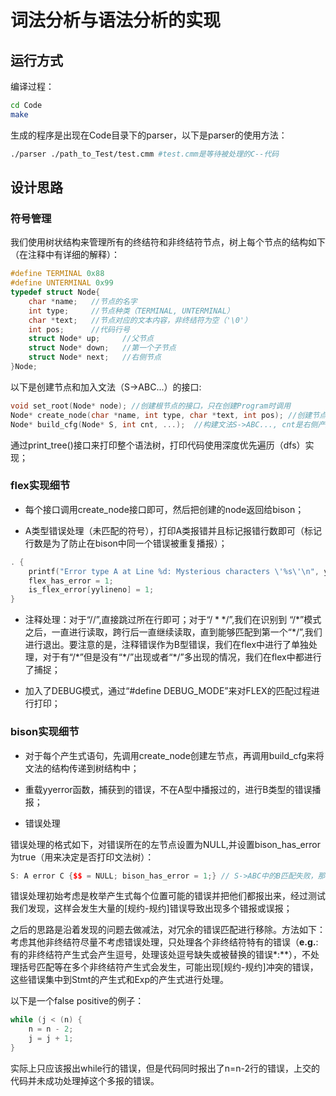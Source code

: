 # 词法分析与语法分析的实现

## 运行方式

编译过程：

```bash
cd Code
make
```

生成的程序是出现在Code目录下的parser，以下是parser的使用方法：

```bash
./parser ./path_to_Test/test.cmm #test.cmm是等待被处理的C--代码
```

## 设计思路

### 符号管理

我们使用树状结构来管理所有的终结符和非终结符节点，树上每个节点的结构如下（在注释中有详细的解释）：

```c++
#define TERMINAL 0x88
#define UNTERMINAL 0x99
typedef struct Node{
    char *name;   //节点的名字 
    int type;     //节点种类（TERMINAL, UNTERMINAL）
    char *text;   //节点对应的文本内容，非终结符为空（'\0'）
    int pos;      //代码行号
    struct Node* up;     //父节点
    struct Node* down;   //第一个子节点
    struct Node* next;   //右侧节点
}Node;
```

以下是创建节点和加入文法（S->ABC...）的接口:

```c++
void set_root(Node* node); //创建根节点的接口，只在创建Program时调用
Node* create_node(char *name, int type, char *text, int pos); //创建节点，从左到右分别是node类型的各个属性值
Node* build_cfg(Node* S, int cnt, ...);  //构建文法S->ABC..., cnt是右侧产生式的符号数目，后面的参数是各个产生式对应的节点指针，用va_list处理
```

通过print_tree()接口来打印整个语法树，打印代码使用深度优先遍历（dfs）实现；

### flex实现细节

- 每个接口调用create_node接口即可，然后把创建的node返回给bison；

- A类型错误处理（未匹配的符号），打印A类报错并且标记报错行数即可（标记行数是为了防止在bison中同一个错误被重复播报）；

```c++
. { 
    printf("Error type A at Line %d: Mysterious characters \'%s\'\n", yylineno, yytext);
    flex_has_error = 1;
    is_flex_error[yylineno] = 1;
}
```

- 注释处理：对于“//”,直接跳过所在行即可；对于“$/**/$”,我们在识别到 “$/*$”模式之后，一直进行读取，跨行后一直继续读取，直到能够匹配到第一个“$*/$”,我们进行退出。要注意的是，注释错误作为B型错误，我们在flex中进行了单独处理，对于有“$/*$”但是没有“$*/$”出现或者“$*/$”多出现的情况，我们在flex中都进行了捕捉；

- 加入了DEBUG模式，通过“#define DEBUG_MODE”来对FLEX的匹配过程进行打印；

### bison实现细节

- 对于每个产生式语句，先调用create_node创建左节点，再调用build_cfg来将文法的结构传递到树结构中；

- 重载yyerror函数，捕获到的错误，不在A型中播报过的，进行B类型的错误播报；

- 错误处理

错误处理的格式如下，对错误所在的左节点设置为NULL,并设置bison_has_error为true（用来决定是否打印文法树）：

```c++
S: A error C {$$ = NULL; bison_has_error = 1;} // S->ABC中的B匹配失败，那我们跳过B，继续处理
```

错误处理初始考虑是枚举产生式每个位置可能的错误并把他们都报出来，经过测试我们发现，这样会发生大量的[规约-规约]错误导致出现多个错报或误报；

之后的思路是沿着发现的问题去做减法，对冗余的错误匹配进行移除。方法如下：考虑其他非终结符尽量不考虑错误处理，只处理各个非终结符特有的错误（**e.g.**:有的非终结符产生式会产生逗号，处理该处逗号缺失或被替换的错误*:**），不处理括号匹配等在多个非终结符产生式会发生，可能出现[规约-规约]冲突的错误，这些错误集中到Stmt的产生式和Exp的产生式进行处理。

以下是一个false positive的例子：

```c++
while (j < (n) {
    n = n - 2;
    j = j + 1;
}
```

实际上只应该报出while行的错误，但是代码同时报出了n=n-2行的错误，上交的代码并未成功处理掉这个多报的错误。
